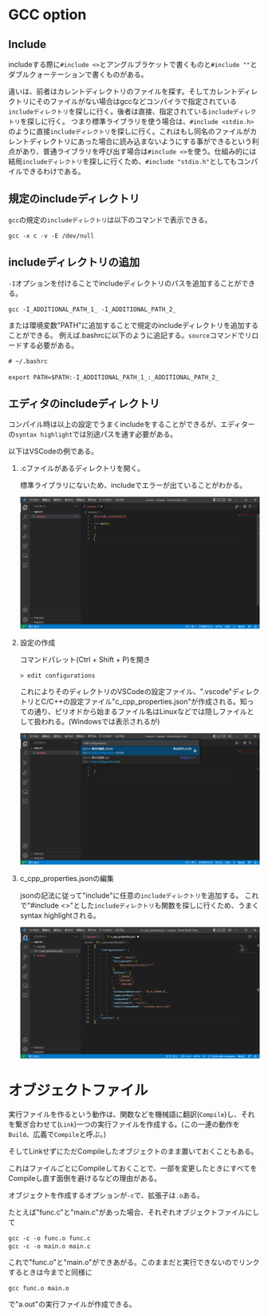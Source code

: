 <!--

This document is written in Markdown.
You can preview on such as VisualStudio Code.
If you want to know more, search with "vscode markdown" or refer to official document https://code.visualstudio.com/Docs/languages/markdown .

-->

# GCC option

## Include

includeする際に`#include <>`とアングルブラケットで書くものと`#include ""`とダブルクォーテーションで書くものがある。

違いは、前者はカレントディレクトリのファイルを探す。そしてカレントディレクトリにそのファイルがない場合はgccなどコンパイラで指定されている`includeディレクトリ`を探しに行く。後者は直接、指定されている`includeディレクトリ`を探しに行く。
つまり標準ライブラリを使う場合は、`#include <stdio.h>`のように直接`includeディレクトリ`を探しに行く。これはもし同名のファイルがカレントディレクトリにあった場合に読み込まないようにする事ができるという利点があり、普通ライブラリを呼び出す場合は`#include <>`を使う。仕組み的には結局`includeディレクトリ`を探しに行くため、`#include "stdio.h"`としてもコンパイルできるわけである。


## 規定のincludeディレクトリ

`gcc`の規定の`includeディレクトリ`は以下のコマンドで表示できる。

```
gcc -x c -v -E /dev/null
```

## includeディレクトリの追加

`-I`オプションを付けることでincludeディレクトリのパスを追加することができる。

```
gcc -I_ADDITIONAL_PATH_1_ -I_ADDITIONAL_PATH_2_
```

または環境変数"PATH"に追加することで規定のincludeディレクトリを追加することができる。
例えば.bashrcに以下のように追記する。`source`コマンドでリロードする必要がある。

```
# ~/.bashrc

export PATH=$PATH:-I_ADDITIONAL_PATH_1_:_ADDITIONAL_PATH_2_
```

## エディタのincludeディレクトリ

コンパイル時は以上の設定でうまくincludeをすることができるが、エディターの`syntax highlight`では別途パスを通す必要がある。

以下はVSCodeの例である。

1. .cファイルがあるディレクトリを開く。

	標準ライブラリにないため、includeでエラーが出ていることがわかる。

	![](./img/vs_cpp-01.png)

2. 設定の作成

	コマンドパレット(Ctrl + Shift + P)を開き
	```
	> edit configurations
	```
	これによりそのディレクトリのVSCodeの設定ファイル、".vscode"ディレクトリとC/C++の設定ファイル"c_cpp_properties.json"が作成される。知っての通り、ピリオドから始まるファイル名はLinuxなどでは隠しファイルとして扱われる。(Windowsでは表示されるが)

	![](./img/vs_cpp-02.png)

3. c_cpp_properties.jsonの編集

	jsonの記法に従って"include"に任意の`includeディレクトリ`を追加する。
	これで"#include <>"とした`includeディレクトリ`も関数を探しに行くため、うまくsyntax highlightされる。

	![](./img/vs_cpp-03.png)


# オブジェクトファイル

実行ファイルを作るという動作は、関数などを機械語に翻訳(`Compile`)し、それを繋ぎ合わせて(`Link`)一つの実行ファイルを作成する。(この一連の動作を`Build`、広義で`Compile`と呼ぶ。)

そしてLinkせずにただCompileしたオブジェクトのまま置いておくこともある。

これはファイルごとにCompileしておくことで、一部を変更したときにすべてをCompileし直す面倒を避けるなどの理由がある。

オブジェクトを作成するオプションが`-c`で、拡張子は`.o`ある。


たとえば"func.c"と"main.c"があった場合、それぞれオブジェクトファイルにして

```
gcc -c -o func.o func.c
gcc -c -o main.o main.c
```

これで"func.o"と"main.o"ができあがる。このままだと実行できないのでリンクするときは今までと同様に

```
gcc func.o main.o
```
で"a.out"の実行ファイルが作成できる。


<!-- Written by Croyfet in 2022-->
